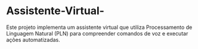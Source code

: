 # Assistente-Virtual-
Este projeto implementa um assistente virtual que utiliza Processamento de Linguagem Natural (PLN) para compreender comandos de voz e executar ações automatizadas.
